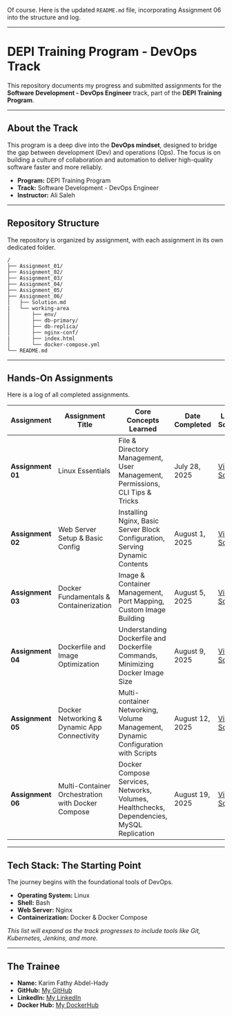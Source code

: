 Of course. Here is the updated `README.md` file, incorporating Assignment 06 into the structure and log.

-----

# DEPI Training Program - DevOps Track

This repository documents my progress and submitted assignments for the **Software Development - DevOps Engineer** track, part of the **DEPI Training Program**.

-----

## About the Track

This program is a deep dive into the **DevOps mindset**, designed to bridge the gap between development (Dev) and operations (Ops). The focus is on building a culture of collaboration and automation to deliver high-quality software faster and more reliably.

  * **Program:** DEPI Training Program
  * **Track:** Software Development - DevOps Engineer
  * **Instructor:** Ali Saleh

-----

## Repository Structure

The repository is organized by assignment, with each assignment in its own dedicated folder.

```
/
├── Assignment_01/
├── Assignment_02/
├── Assignment_03/
├── Assignment_04/
├── Assignment_05/
├── Assignment_06/
│   ├── Solution.md
|   └── working-area  
│       ├── env/
│       ├── db-primary/
│       ├── db-replica/
│       ├── nginx-conf/
|       ├── index.html
│       └── docker-compose.yml
└── README.md
```

-----

## Hands-On Assignments

Here is a log of all completed assignments.

| Assignment        | Assignment Title                         | Core Concepts Learned                                                                 | Date Completed    | Link to Solution                                     |
| ----------------- | ---------------------------------------- | ------------------------------------------------------------------------------------- | ----------------- | ---------------------------------------------------- |
| **Assignment 01** | Linux Essentials                         | File & Directory Management, User Management, Permissions, CLI Tips & Tricks          | July 28, 2025     | [View Solution](../Assignment_01/Solution.md)         |
| **Assignment 02** | Web Server Setup & Basic Config        | Installing Nginx, Basic Server Block Configuration, Serving Dynamic Contents          | August 1, 2025    | [View Solution](../Assignment_02/Solution.md)         |
| **Assignment 03** | Docker Fundamentals & Containerization   | Image & Container Management, Port Mapping, Custom Image Building                     | August 5, 2025    | [View Solution](../Assignment_03/Solution.md)         |
| **Assignment 04** | Dockerfile and Image Optimization        | Understanding Dockerfile and Dockerfile Commands, Minimizing Docker Image Size        | August 9, 2025    | [View Solution](../Assignment_04/Solution.md)         |
| **Assignment 05** | Docker Networking & Dynamic App Connectivity | Multi-container Networking, Volume Management, Dynamic Configuration with Scripts     | August 12, 2025   | [View Solution](../Assignment_05/Solution.md)         |
| **Assignment 06** | Multi-Container Orchestration with Docker Compose | Docker Compose Services, Networks, Volumes, Healthchecks, Dependencies, MySQL Replication | August 19, 2025 | [View Solution](../Assignment_06/Solution.md) |

-----

## Tech Stack: The Starting Point

The journey begins with the foundational tools of DevOps.

  * **Operating System:** Linux
  * **Shell:** Bash
  * **Web Server:** Nginx
  * **Containerization:** Docker & Docker Compose

*This list will expand as the track progresses to include tools like Git, Kubernetes, Jenkins, and more.*

-----

## The Trainee

  * **Name:** Karim Fathy Abdel-Hady
  * **GitHub:** [My GitHub](https://github.com/k-fathi/)
  * **LinkedIn:** [My LinkedIn](https://www.linkedin.com/in/karim-fathy-2265b9361/)
  * **Docker Hub:** [My DockerHub](https://hub.docker.com/repositories/karimfathy1)